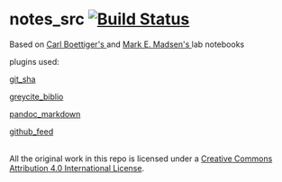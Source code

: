 # notes_src [![Build Status](https://travis-ci.org/mrizzoli/notes_src.svg?branch=master)](https://travis-ci.org/mrizzoli/notes_src)

Based on <a href="https://github.com/cboettig/labnotebook"> Carl Boettiger's </a> and <a href="https://github.com/mmadsen/lnraw"> Mark E. Madsen's </a> lab notebooks

plugins used:

<a href="https://github.com/cboettig/labnotebook/blob/master/_plugins/jekyll-labnotebook-plugins/git_sha.rb"> git_sha </a>

<a href="https://github.com/mmadsen/lnraw/blob/master/_plugins/greycite_biblio.rb"> greycite_biblio </a>

<a href ="https://github.com/mmadsen/lnraw/blob/master/_plugins/pandoc_markdown.rb"> pandoc_markdown </a>

<a href="https://github.com/cboettig/labnotebook/blob/master/_plugins/jekyll-labnotebook-plugins/github_feed.rb"> github_feed </a>

<br />All the original work in this repo is licensed under a <a rel="license" href="http://creativecommons.org/licenses/by/4.0/">Creative Commons Attribution 4.0 International License</a>.
